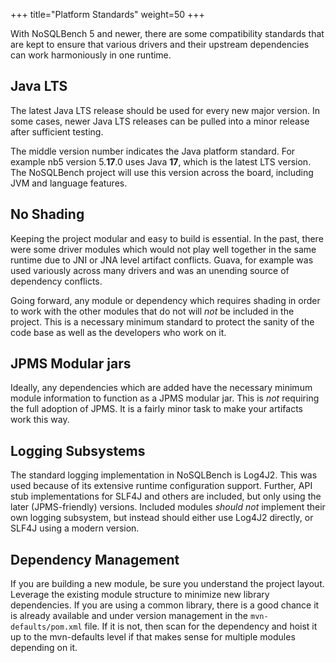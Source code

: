 +++
title="Platform Standards"
weight=50
+++

With NoSQLBench 5 and newer, there are some compatibility standards that are kept to ensure that 
various drivers and their upstream dependencies can work harmoniously in one runtime.

## Java LTS

The latest Java LTS release should be used for every new major version. In some cases, newer Java 
LTS releases can be pulled into a minor release after sufficient testing. 

The middle version number indicates the Java platform standard. For example nb5 version
5.**17**.0 uses Java **17**, which is the latest LTS version. The NoSQLBench project will use 
this version across the board, including JVM and language features.

## No Shading

Keeping the project modular and easy to build is essential. In the past, there were some driver 
modules which would not play well together in the same runtime due to JNI or JNA level artifact 
conflicts. Guava, for example was used variously across many drivers and was an unending source 
of dependency conflicts. 

Going forward, any module or dependency which requires shading in order to work with the other 
modules that do not will *not* be included in the project. This is a necessary minimum standard 
to protect the sanity of the code base as well as the developers who work on it. 

## JPMS Modular jars

Ideally, any dependencies which are added have the necessary minimum module information to 
function as a JPMS modular jar. This is *not* requiring the full adoption of JPMS. It is a 
fairly minor task to make your artifacts work this way.

## Logging Subsystems

The standard logging implementation in NoSQLBench is Log4J2. This was used because of its 
extensive runtime configuration support. Further, API stub implementations for SLF4J and others
are included, but only using the later (JPMS-friendly) versions. Included modules *should not* 
implement their own logging subsystem, but instead should either use Log4J2 directly, or SLF4J 
using a modern version.

## Dependency Management

If you are building a new module, be sure you understand the project layout. Leverage the 
existing module structure to minimize new library dependencies. If you are using a common 
library, there is a good chance it is already available and under version management in the 
`mvn-defaults/pom.xml` file. If it is not, then scan for the dependency and hoist it up to the 
mvn-defaults level if that makes sense for multiple modules depending on it. 



